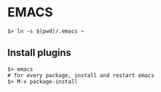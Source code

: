 # EMACS

```console
$> ln -s $(pwd)/.emacs ~
```

## Install plugins
```console
$> emacs
# for every package, install and restart emacs
$> M-x package-install
```

